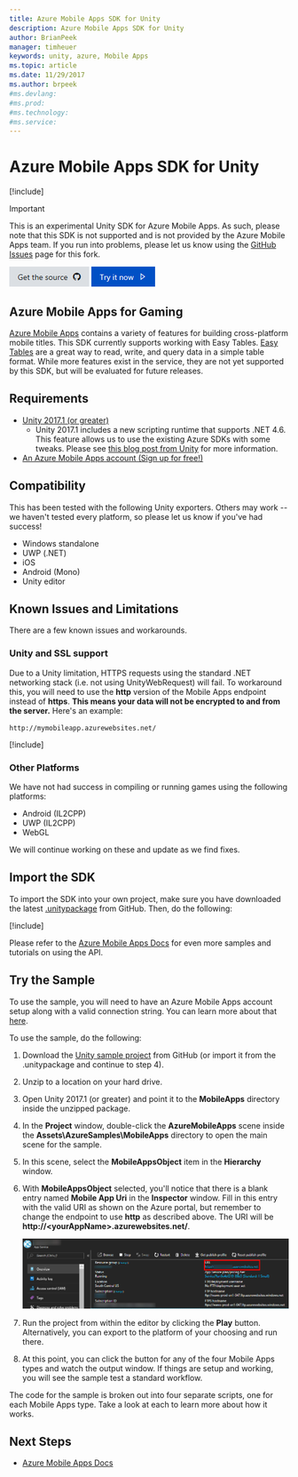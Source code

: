 ```yaml
---
title: Azure Mobile Apps SDK for Unity
description: Azure Mobile Apps SDK for Unity
author: BrianPeek
manager: timheuer
keywords: unity, azure, Mobile Apps
ms.topic: article
ms.date: 11/29/2017
ms.author: brpeek
#ms.devlang: 
#ms.prod:
#ms.technology:
#ms.service:
---
```

# Azure Mobile Apps SDK for Unity

[!include[](../../includes/header.md)]

> [!IMPORTANT]
> This is an experimental Unity SDK for Azure Mobile Apps.  As such, please note that this SDK is not supported and is not provided by the Azure Mobile Apps team.  If you run into problems, please let us know using the [GitHub Issues](https://github.com/BrianPeek/AzureSamples-Unity/issues) page for this fork.

[![Get the source](../../media/buttons/source2.png)](https://github.com/BrianPeek/AzureSamples-Unity)
[![Try it now](../../media/buttons/try2.png)](https://aka.ms/azmobile-unitysdk)

## Azure Mobile Apps for Gaming

[Azure Mobile Apps](https://docs.microsoft.com/azure/app-service-mobile/) contains a variety of features for building cross-platform mobile titles.  This SDK currently supports working with Easy Tables.  [Easy Tables](https://docs.microsoft.com/azure/app-service-mobile/app-service-mobile-dotnet-how-to-use-client-library) are a great way to read, write, and query data in a simple table format.  While more features exist in the service, they are not yet supported by this SDK, but will be evaluated for future releases.

## Requirements

* [Unity 2017.1 (or greater)](https://unity3d.com/)
  * Unity 2017.1 includes a new scripting runtime that supports .NET 4.6.  This feature allows us to use the existing Azure SDKs with some tweaks.  Please see [this blog post from Unity](https://blogs.unity3d.com/2017/07/11/introducing-unity-2017/) for more information.
* [An Azure Mobile Apps account (Sign up for free!)](https://aka.ms/azfreegamedev)

## Compatibility

This has been tested with the following Unity exporters.  Others may work -- we haven't tested every platform, so please let us know if you've had success!

* Windows standalone
* UWP (.NET)
* iOS
* Android (Mono)
* Unity editor

## Known Issues and Limitations

There are a few known issues and workarounds.

### Unity and SSL support

Due to a Unity limitation, HTTPS requests using the standard .NET networking stack (i.e. not using UnityWebRequest) will fail.  To workaround this, you will need to use the **http** version of the Mobile Apps endpoint instead of **https**.  **This means your data will not be encrypted to and from the server.**  Here's an example:

```text
http://mymobileapp.azurewebsites.net/
```

[!include[](include/uwp-known-issues.md)]

### Other Platforms

We have not had success in compiling or running games using the following platforms:

* Android (IL2CPP)
* UWP (IL2CPP)
* WebGL

We will continue working on these and update as we find fixes.

## Import the SDK

To import the SDK into your own project, make sure you have downloaded the latest [.unitypackage](https://aka.ms/azmobile-unitysdk) from GitHub.  Then, do the following:

[!include[](include/unity-import.md)]

Please refer to the [Azure Mobile Apps Docs](https://aka.ms/azgamedev) for even more samples and tutorials on using the API.

## Try the Sample

To use the sample, you will need to have an Azure Mobile Apps account setup along with a valid connection string.  You can learn more about that [here](https://docs.microsoft.com/en-us/azure/MobileApps/common/MobileApps-create-MobileApps-account).

To use the sample, do the following:

1. Download the [Unity sample project](https://github.com/BrianPeek/AzureSamples-Unity) from GitHub (or import it from the .unitypackage and continue to step 4).

1. Unzip to a location on your hard drive.

1. Open Unity 2017.1 (or greater) and point it to the **MobileApps** directory inside the unzipped package.

1. In the **Project** window, double-click the **AzureMobileApps** scene inside the **Assets\AzureSamples\MobileApps** directory to open the main scene for the sample.

1. In this scene, select the **MobileAppsObject** item in the **Hierarchy** window.

1. With **MobileAppsObject** selected, you'll notice that there is a blank entry named **Mobile App Uri** in the **Inspector** window.  Fill in this entry with the valid URI as shown on the Azure portal, but remember to change the endpoint to use **http** as described above.  The URI will be **http://&lt;yourAppName&gt;.azurewebsites.net/**.

   ![Azure Mobile Apps Keys in Azure Porta](../media/mobile-apps-uri.png)

1. Run the project from within the editor by clicking the **Play** button.  Alternatively, you can export to the platform of your choosing and run there.

1. At this point, you can click the button for any of the four Mobile Apps types and watch the output window.  If things are setup and working, you will see the sample test a standard workflow.

The code for the sample is broken out into four separate scripts, one for each Mobile Apps type.  Take a look at each to learn more about how it works.

## Next Steps

* [Azure Mobile Apps Docs](https://aka.ms/azMobileAppsdocsgamedev)
